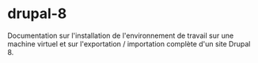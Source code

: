 # drupal-8
Documentation sur l'installation de l'environnement de travail sur une machine virtuel et sur l'exportation / importation complète d'un site Drupal 8. 
